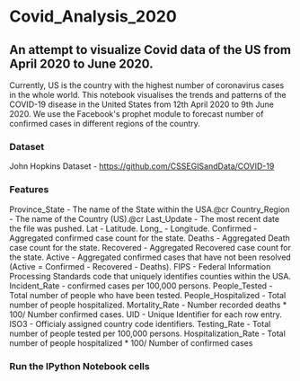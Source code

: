 # Covid_Analysis_2020
## An attempt to visualize Covid data of the US from April 2020 to June 2020.

Currently, US is the country with the highest number of coronavirus cases in the whole world. This notebook visualises the trends and patterns of the COVID-19 disease in the United States from 12th April 2020 to 9th June 2020. We use the Facebook's prophet module to forecast number of confirmed cases in different regions of the country.

### Dataset 
John Hopkins Dataset - https://github.com/CSSEGISandData/COVID-19

### Features
Province_State - The name of the State within the USA.@cr
Country_Region - The name of the Country (US).@cr
Last_Update - The most recent date the file was pushed.
Lat - Latitude.
Long_ - Longitude.
Confirmed - Aggregated confirmed case count for the state.
Deaths - Aggregated Death case count for the state.
Recovered - Aggregated Recovered case count for the state.
Active - Aggregated confirmed cases that have not been resolved (Active = Confirmed - Recovered - Deaths).
FIPS - Federal Information Processing Standards code that uniquely identifies counties within the USA.
Incident_Rate - confirmed cases per 100,000 persons.
People_Tested - Total number of people who have been tested.
People_Hospitalized - Total number of people hospitalized.
Mortality_Rate - Number recorded deaths * 100/ Number confirmed cases.
UID - Unique Identifier for each row entry.
ISO3 - Officialy assigned country code identifiers.
Testing_Rate - Total number of people tested per 100,000 persons.
Hospitalization_Rate - Total number of people hospitalized * 100/ Number of confirmed cases

### Run the IPython Notebook cells 
